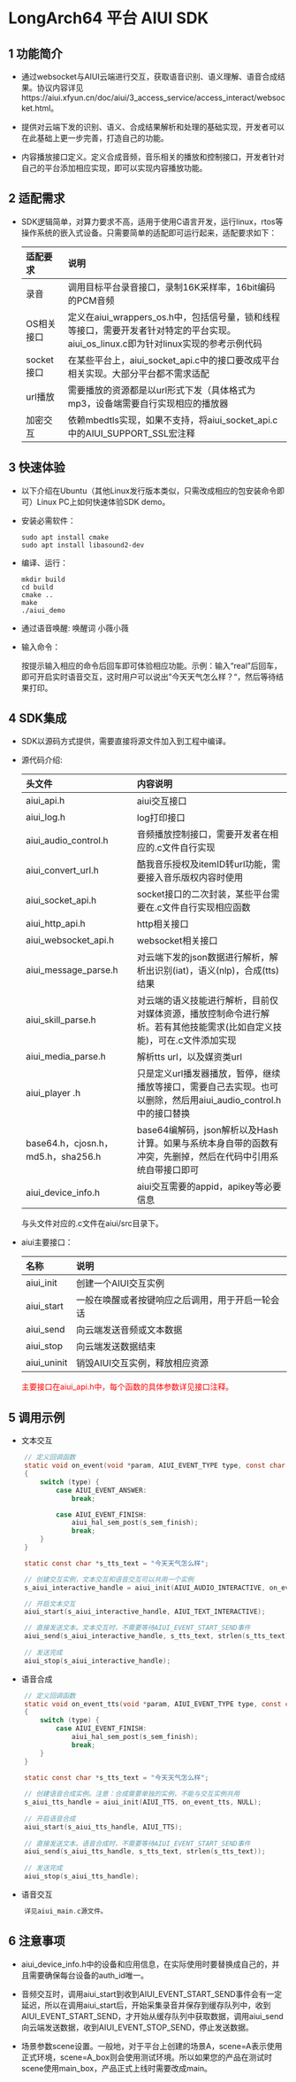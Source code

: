 # LongArch64 平台 AIUI SDK

## 1 功能简介

- 通过websocket与AIUI云端进行交互，获取语音识别、语义理解、语音合成结果。协议内容详见https://aiui.xfyun.cn/doc/aiui/3_access_service/access_interact/websocket.html。

- 提供对云端下发的识别、语义、合成结果解析和处理的基础实现，开发者可以在此基础上更一步完善，打造自己的功能。

- 内容播放接口定义。定义合成音频，音乐相关的播放和控制接口，开发者针对自己的平台添加相应实现，即可以实现内容播放功能。

## 2 适配需求

- SDK逻辑简单，对算力要求不高，适用于使用C语言开发，运行linux，rtos等操作系统的嵌入式设备。只需要简单的适配即可运行起来，适配要求如下：

    | 适配要求 | 说明 |
    | :------| :------ |
    | 录音 | 调用目标平台录音接口，录制16K采样率，16bit编码的PCM音频 |
    | OS相关接口   | 定义在aiui_wrappers_os.h中，包括信号量，锁和线程等接口，需要开发者针对特定的平台实现。aiui_os_linux.c即为针对linux实现的参考示例代码 |
    | socket接口  | 在某些平台上，aiui_socket_api.c中的接口要改成平台相关实现。大部分平台都不需求适配 |
    | url播放  | 需要播放的资源都是以url形式下发（具体格式为mp3，设备端需要自行实现相应的播放器|
    | 加密交互 | 依赖mbedtls实现，如果不支持，将aiui_socket_api.c中的AIUI_SUPPORT_SSL宏注释 |

## 3 快速体验

- 以下介绍在Ubuntu（其他Linux发行版本类似，只需改成相应的包安装命令即可）Linux PC上如何快速体验SDK demo。

- 安装必需软件：

    ```shell
    sudo apt install cmake
    sudo apt install libasound2-dev
    ```

- 编译、运行：

    ```shell
    mkdir build
    cd build
    cmake ..
    make
    ./aiui_demo
    ```
- 通过语音唤醒:
    唤醒词 小薇小薇
- 输入命令：

    按提示输入相应的命令后回车即可体验相应功能。示例：输入“real”后回车，即可开启实时语音交互，这时用户可以说出”今天天气怎么样？“，然后等待结果打印。

## 4 SDK集成

 - SDK以源码方式提供，需要直接将源文件加入到工程中编译。

 - 源代码介绍:
    
    | 头文件              | 内容说明 |
    | :----------------- | :------ |
    | aiui_api.h         | aiui交互接口 |
    | aiui_log.h         | log打印接口 |
    | aiui_audio_control.h | 音频播放控制接口，需要开发者在相应的.c文件自行实现 |
    | aiui_convert_url.h | 酷我音乐授权及itemID转url功能，需要接入音乐版权内容时使用 |
    | aiui_socket_api.h  | socket接口的二次封装，某些平台需要在.c文件自行实现相应函数 |
    | aiui_http_api.h      | http相关接口 |
    | aiui_websocket_api.h | websocket相关接口 |
    | aiui_message_parse.h | 对云端下发的json数据进行解析，解析出识别(iat)，语义(nlp)，合成(tts)结果 |
    | aiui_skill_parse.h   | 对云端的语义技能进行解析，目前仅对媒体资源，播放控制命令进行解析。若有其他技能需求(比如自定义技能)，可在.c文件添加实现 |
    | aiui_media_parse.h    | 解析tts url，以及媒资类url |
    | aiui_player .h      | 只是定义url播发器播放，暂停，继续播放等接口，需要自己去实现。也可以删除，然后用aiui_audio_control.h中的接口替换 |
    | base64.h，cjosn.h，md5.h，sha256.h | base64编解码，json解析以及Hash计算。如果与系统本身自带的函数有冲突，先删掉，然后在代码中引用系统自带接口即可 |
    | aiui_device_info.h | aiui交互需要的appid，apikey等必要信息 |

    与头文件对应的.c文件在aiui/src目录下。

- aiui主要接口：

    | 名称 | 说明 |
    | :------| :------ |
    | aiui_init    | 创建一个AIUI交互实例 |
    | aiui_start   | 一般在唤醒或者按键响应之后调用，用于开启一轮会话 |
    | aiui_send    | 向云端发送音频或文本数据 |
    | aiui_stop    | 向云端发送数据结束 |
    | aiui_uninit  | 销毁AIUI交互实例，释放相应资源 |

     <font color="red">主要接口在aiui_api.h中，每个函数的具体参数详见接口注释。</font>

## 5 调用示例

- 文本交互

```c
    // 定义回调函数
    static void on_event(void *param, AIUI_EVENT_TYPE type, const char *msg)
    {
        switch (type) {
            case AIUI_EVENT_ANSWER:
                break;

            case AIUI_EVENT_FINISH:
                aiui_hal_sem_post(s_sem_finish);
                break;
        }
    }

    static const char *s_tts_text = "今天天气怎么样";

    // 创建交互实例，文本交互和语音交互可以共用一个实例
    s_aiui_interactive_handle = aiui_init(AIUI_AUDIO_INTERACTIVE, on_event, NULL);

    // 开启文本交互
    aiui_start(s_aiui_interactive_handle, AIUI_TEXT_INTERACTIVE);

    // 直接发送文本。文本交互时，不需要等待AIUI_EVENT_START_SEND事件
    aiui_send(s_aiui_interactive_handle, s_tts_text, strlen(s_tts_text));
    
    // 发送完成
    aiui_stop(s_aiui_interactive_handle);
```

- 语音合成

```c
    // 定义回调函数
    static void on_event_tts(void *param, AIUI_EVENT_TYPE type, const char *msg)
    {
        switch (type) {
            case AIUI_EVENT_FINISH:
                aiui_hal_sem_post(s_sem_finish);
                break;
        }
    }

    static const char *s_tts_text = "今天天气怎么样";
    
    // 创建语音合成实例。注意：合成需要单独的实例，不能与交互实例共用
    s_aiui_tts_handle = aiui_init(AIUI_TTS, on_event_tts, NULL);
    
    // 开启语音合成
    aiui_start(s_aiui_tts_handle, AIUI_TTS);
    
    // 直接发送文本。语音合成时，不需要等待AIUI_EVENT_START_SEND事件
    aiui_send(s_aiui_tts_handle, s_tts_text, strlen(s_tts_text));
    
    // 发送完成
    aiui_stop(s_aiui_tts_handle);
```
- 语音交互

```c
    详见aiui_main.c源文件。
```
## 6 注意事项

- aiui_device_info.h中的设备和应用信息，在实际使用时要替换成自己的，并且需要确保每台设备的auth_id唯一。

- 音频交互时，调用aiui_start到收到AIUI_EVENT_START_SEND事件会有一定延迟，所以在调用aiui_start后，开始采集录音并保存到缓存队列中，收到AIUI_EVENT_START_SEND，才开始从缓存队列中获取数据，调用aiui_send向云端发送数据，收到AIUI_EVENT_STOP_SEND，停止发送数据。

- 场景参数scene设置。一般地，对于平台上创建的场景A，scene=A表示使用正式环境，scene=A_box则会使用测试环境。所以如果您的产品在测试时scene使用main_box，产品正式上线时需要改成main。

